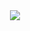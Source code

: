 <div align="center"><div align="center">
<div align="center"><a href="https://github.com/SagiriHimoto/"><img src="https://github-readme-stats.vercel.app/api/top-langs?username=Sagirihimoto&theme=dark"/></a></div>
